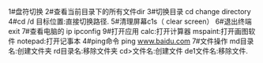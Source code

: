 1#盘符切换
2#查看当前目录下的所有文件dir
3#切换目录 cd change directory
4#cd /d 目标位置:直接切换路径.
5#清理屏幕c1s（ clear screen）
6#退出终端exit
7#查看电脑的 ip ipconfig
9#打开应用
 calc:打开计算器
 mspaint:打开画图软件
 notepad:打开记事本
4#ping命令
ping www.baidu.com
7#文件操作
md目录名:创建文件夹
rd目录名:移除文件夹
cd>文件名:创建文件
de1文件名:移除文件.